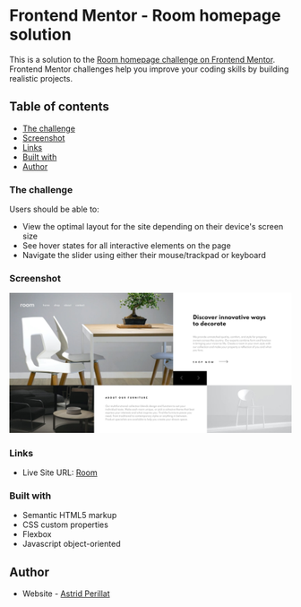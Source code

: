 # Frontend Mentor - Room homepage solution

This is a solution to the [Room homepage challenge on Frontend Mentor](https://www.frontendmentor.io/challenges/room-homepage-BtdBY_ENq). Frontend Mentor challenges help you improve your coding skills by building realistic projects. 

## Table of contents

- [The challenge](#the-challenge)
- [Screenshot](#screenshot)
- [Links](#links)
- [Built with](#built-with)
- [Author](#author)


### The challenge

Users should be able to:

- View the optimal layout for the site depending on their device's screen size
- See hover states for all interactive elements on the page
- Navigate the slider using either their mouse/trackpad or keyboard

### Screenshot

![](./images/screenshot.png)

### Links

- Live Site URL: [Room](https://astridprlt.github.io/room-homepage/)

### Built with

- Semantic HTML5 markup
- CSS custom properties
- Flexbox
- Javascript object-oriented


## Author

- Website - [Astrid Perillat](https://astrid-perillat.fr/)

